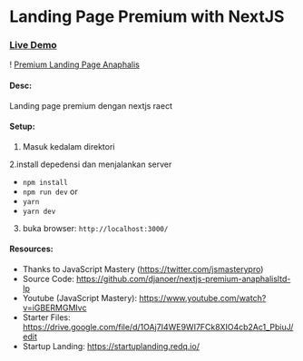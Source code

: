 # Landing Page Premium with NextJS

### [Live Demo](https://premium-anaphalis-lp.netlify.app/)

! [Premium Landing Page Anaphalis](https://i.ibb.co/2hcXsRx/anaphalis-ltd-lp.jpg)


#### Desc:
Landing page premium dengan nextjs raect

#### Setup:
1. Masuk kedalam direktori
 
2.install depedensi dan menjalankan server
- ```npm install```
- ```npm run dev```
or
- ```yarn```
- ```yarn dev```

3. buka browser: ```http://localhost:3000/```


#### Resources:
- Thanks to JavaScript Mastery (https://twitter.com/jsmasterypro)
- Source Code: https://github.com/djanoer/nextjs-premium-anaphalisltd-lp
- Youtube (JavaScript Mastery): https://www.youtube.com/watch?v=iGBERMGMIvc
- Starter Files: https://drive.google.com/file/d/1OAj7I4WE9WI7FCk8XIO4cb2Ac1_PbiuJ/edit
- Startup Landing: https://startuplanding.redq.io/
